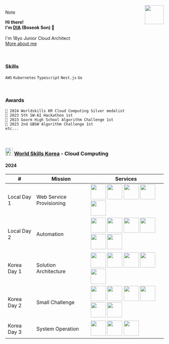 <!--
dia-7691/dia-7691** is a ✨ _special_ ✨ repository because its `README.md` (this file) appears on your GitHub profile.

- 🔭 I’m currently working on ...
- 🌱 I’m currently learning ...
- 👯 I’m looking to collaborate on ...
- 🤔 I’m looking for help with ...
- 💬 Ask me about ...
- 📫 How to reach me: ...
- 😄 Pronouns: ...
- ⚡ Fun fact: ...
-->


<!-- ![Picture1](https://user-images.githubusercontent.com/51194584/180676817-208cd9c2-926a-4ca4-b135-16a5bbf6c205.png) -->
<!-- ![profilebg](https://user-images.githubusercontent.com/51194584/202172220-b56ae501-c5ef-4ac6-a24e-6a75eaecd58a.png) -->
<!-- ![backbg](https://user-images.githubusercontent.com/51194584/194555371-c490c109-8177-4144-ac41-65b421a02346.png) -->
<!-- ![j](https://user-images.githubusercontent.com/51194584/213682600-9962fd2e-dbbd-4fec-bdb7-28004bef54b5.png) -->
<!-- ![header](https://user-images.githubusercontent.com/51194584/221538126-552132e2-3d5a-4992-b6d4-5b3e4d16c6b8.png) -->
<!-- ![My Discord](https://discord-readme-badge.vercel.app/api?id=884954874943520788) -->
<!-- [![Solved.ac 프로필](http://mazassumnida.wtf/api/v2/generate_badge?boj=pltnm)](https://solved.ac/pltnm) -->
<!-- ![dev_db](https://github.com/dya-only/dya-only/assets/51194584/09006e6b-7354-4fda-a28f-a2d383ba1660) -->



<!-- [![GitHub WidgetBox](https://github-widgetbox.vercel.app/api/profile?username=dya-only&data=followers,repositories,stars,commits)](https://github.com/Jurredr/github-widgetbox) -->

<img src="https://github.com/dya-only/dya-only/assets/51194584/699dee2f-d992-4fb2-81f3-a03657946985" width="60px" align="right">

> [!Note]
**Hi there!\
I'm [DIA](https://github.com/dya-only) (Boseok Son) 👋**
\
\
I'm 18yo Junior Cloud Architect \
[More about me](https://notion.dya.codes)

<br>

### Skills
```AWS``` ```Kubernetes``` ```Typescript``` ```Nest.js``` ```Go```

<br>

### Awards
```🥈 2024 Worldskills KR Cloud Computing Silver medalist``` \
```🥇 2023 5th SW-AI Hackathon 1st``` \
```🥇 2023 Goorm High School Algorithm Challenge 1st``` \
```🥇 2023 2nd GBSW Algorithm Challenge 1st```\
```etc...```

<br>

### <img src="images/aws.svg" alt="[AWS]" height="24" /> [World Skills Korea](https://meister.hrdkorea.or.kr/sub/3/2/1/20160512110924569100_view.do) - Cloud Computing

#### 2024
| # | Mission | Services |
| ------------- | ------------- | ------------- |
| Local Day 1 | Web Service Provisioning | <img src="images/eks.svg" height="48" /> <img src="images/fargate.svg" height="48" /> <img src="images/documentdb.svg" height="48" /> <img src="images/elasticache.svg" height="48" /> <img src="images/secretsmanager.svg" height="48" /> |
| Local Day 2 | Automation | <img src="images/fargate.svg" height="48" /> <img src="images/s3.svg" height="48" /> <img src="images/codecommit.svg" height="48" /> <img src="images/codebuild.svg" height="48" /> <img src="images/codedeploy.svg" height="48" /> <img src="images/codepipeline.svg" height="48" /> |
| Korea Day 1 | Solution Architecture | <img src="images/eks.svg" height="48" /> <img src="images/transitgw.svg" height="48" /> <img src="images/lattice.svg" height="48" /> <img src="images/rds.svg" height="48" /> <img src="images/dynamo.svg" height="48" /> |
| Korea Day 2 | Small Challenge | <img src="images/eks.svg" height="48" /> <img src="images/iam.svg" height="48" /> <img src="images/codecommit.svg" height="48" /> <img src="images/codebuild.svg" height="48" /> <img src="images/codedeploy.svg" height="48" /> <img src="images/codepipeline.svg" height="48" /> |
| Korea Day 3 | System Operation | <img src="images/eks.svg" height="48" /> <img src="images/rds.svg" height="48" /> <img src="images/waf.svg" height="48" /> |
